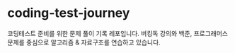 # coding-test-journey
코딩테스트 준비를 위한 문제 풀이 기록 레포입니다.   버킹독 강의와 백준, 프로그래머스 문제를 중심으로 알고리즘 &amp; 자료구조를 연습하고 있습니다.
